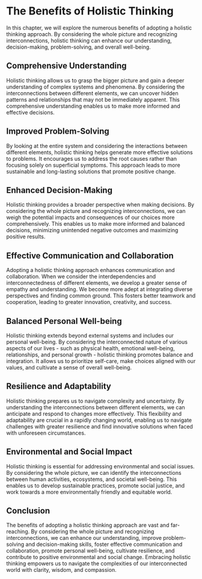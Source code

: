 The Benefits of Holistic Thinking
============================================

In this chapter, we will explore the numerous benefits of adopting a holistic thinking approach. By considering the whole picture and recognizing interconnections, holistic thinking can enhance our understanding, decision-making, problem-solving, and overall well-being.

Comprehensive Understanding
---------------------------

Holistic thinking allows us to grasp the bigger picture and gain a deeper understanding of complex systems and phenomena. By considering the interconnections between different elements, we can uncover hidden patterns and relationships that may not be immediately apparent. This comprehensive understanding enables us to make more informed and effective decisions.

Improved Problem-Solving
------------------------

By looking at the entire system and considering the interactions between different elements, holistic thinking helps generate more effective solutions to problems. It encourages us to address the root causes rather than focusing solely on superficial symptoms. This approach leads to more sustainable and long-lasting solutions that promote positive change.

Enhanced Decision-Making
------------------------

Holistic thinking provides a broader perspective when making decisions. By considering the whole picture and recognizing interconnections, we can weigh the potential impacts and consequences of our choices more comprehensively. This enables us to make more informed and balanced decisions, minimizing unintended negative outcomes and maximizing positive results.

Effective Communication and Collaboration
-----------------------------------------

Adopting a holistic thinking approach enhances communication and collaboration. When we consider the interdependencies and interconnectedness of different elements, we develop a greater sense of empathy and understanding. We become more adept at integrating diverse perspectives and finding common ground. This fosters better teamwork and cooperation, leading to greater innovation, creativity, and success.

Balanced Personal Well-being
----------------------------

Holistic thinking extends beyond external systems and includes our personal well-being. By considering the interconnected nature of various aspects of our lives - such as physical health, emotional well-being, relationships, and personal growth - holistic thinking promotes balance and integration. It allows us to prioritize self-care, make choices aligned with our values, and cultivate a sense of overall well-being.

Resilience and Adaptability
---------------------------

Holistic thinking prepares us to navigate complexity and uncertainty. By understanding the interconnections between different elements, we can anticipate and respond to changes more effectively. This flexibility and adaptability are crucial in a rapidly changing world, enabling us to navigate challenges with greater resilience and find innovative solutions when faced with unforeseen circumstances.

Environmental and Social Impact
-------------------------------

Holistic thinking is essential for addressing environmental and social issues. By considering the whole picture, we can identify the interconnections between human activities, ecosystems, and societal well-being. This enables us to develop sustainable practices, promote social justice, and work towards a more environmentally friendly and equitable world.

Conclusion
----------

The benefits of adopting a holistic thinking approach are vast and far-reaching. By considering the whole picture and recognizing interconnections, we can enhance our understanding, improve problem-solving and decision-making skills, foster effective communication and collaboration, promote personal well-being, cultivate resilience, and contribute to positive environmental and social change. Embracing holistic thinking empowers us to navigate the complexities of our interconnected world with clarity, wisdom, and compassion.
